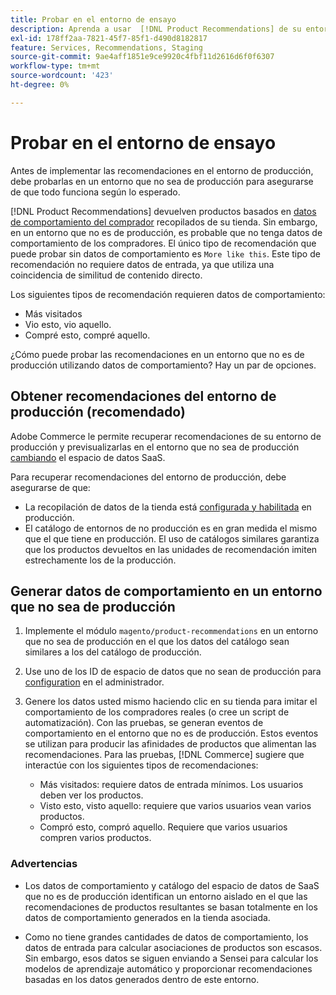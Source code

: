 ```yaml
---
title: Probar en el entorno de ensayo
description: Aprenda a usar  [!DNL Product Recommendations] de su entorno de producción en su entorno de ensayo con fines de prueba.
exl-id: 178ff2aa-7821-45f7-85f1-d490d8182817
feature: Services, Recommendations, Staging
source-git-commit: 9ae4aff1851e9ce9920c4fbf11d2616d6f0f6307
workflow-type: tm+mt
source-wordcount: '423'
ht-degree: 0%

---
```


# Probar en el entorno de ensayo

Antes de implementar las recomendaciones en el entorno de producción, debe probarlas en un entorno que no sea de producción para asegurarse de que todo funciona según lo esperado.

[!DNL Product Recommendations] devuelven productos basados en [datos de comportamiento del comprador](behavioral-data.md) recopilados de su tienda. Sin embargo, en un entorno que no es de producción, es probable que no tenga datos de comportamiento de los compradores. El único tipo de recomendación que puede probar sin datos de comportamiento es `More like this`. Este tipo de recomendación no requiere datos de entrada, ya que utiliza una coincidencia de similitud de contenido directo.

Los siguientes tipos de recomendación requieren datos de comportamiento:

- Más visitados
- Vio esto, vio aquello.
- Compré esto, compré aquello.

¿Cómo puede probar las recomendaciones en un entorno que no es de producción utilizando datos de comportamiento? Hay un par de opciones.

## Obtener recomendaciones del entorno de producción (recomendado)

Adobe Commerce le permite recuperar recomendaciones de su entorno de producción y previsualizarlas en el entorno que no sea de producción [cambiando](settings.md) el espacio de datos SaaS.

Para recuperar recomendaciones del entorno de producción, debe asegurarse de que:

- La recopilación de datos de la tienda está [configurada y habilitada](install-configure.md) en producción.
- El catálogo de entornos de no producción es en gran medida el mismo que el que tiene en producción. El uso de catálogos similares garantiza que los productos devueltos en las unidades de recomendación imiten estrechamente los de la producción.

## Generar datos de comportamiento en un entorno que no sea de producción

1. Implemente el módulo `magento/product-recommendations` en un entorno que no sea de producción en el que los datos del catálogo sean similares a los del catálogo de producción.

1. Use uno de los ID de espacio de datos que no sean de producción para [configuration](https://experienceleague.adobe.com/docs/commerce-admin/config/services/saas.html) en el administrador.

1. Genere los datos usted mismo haciendo clic en su tienda para imitar el comportamiento de los compradores reales (o cree un script de automatización). Con las pruebas, se generan eventos de comportamiento en el entorno que no es de producción. Estos eventos se utilizan para producir las afinidades de productos que alimentan las recomendaciones. Para las pruebas, [!DNL Commerce] sugiere que interactúe con los siguientes tipos de recomendaciones:

   - Más visitados: requiere datos de entrada mínimos. Los usuarios deben ver los productos.
   - Visto esto, visto aquello: requiere que varios usuarios vean varios productos.
   - Compró esto, compró aquello. Requiere que varios usuarios compren varios productos.

### Advertencias

- Los datos de comportamiento y catálogo del espacio de datos de SaaS que no es de producción identifican un entorno aislado en el que las recomendaciones de productos resultantes se basan totalmente en los datos de comportamiento generados en la tienda asociada.

- Como no tiene grandes cantidades de datos de comportamiento, los datos de entrada para calcular asociaciones de productos son escasos. Sin embargo, esos datos se siguen enviando a Sensei para calcular los modelos de aprendizaje automático y proporcionar recomendaciones basadas en los datos generados dentro de este entorno.

